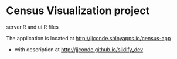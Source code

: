 Census Visualization project
====================

server.R and ui.R files

The application is located at http://jjconde.shinyapps.io/census-app
 - with description at http://jjconde.github.io/slidify_dev

